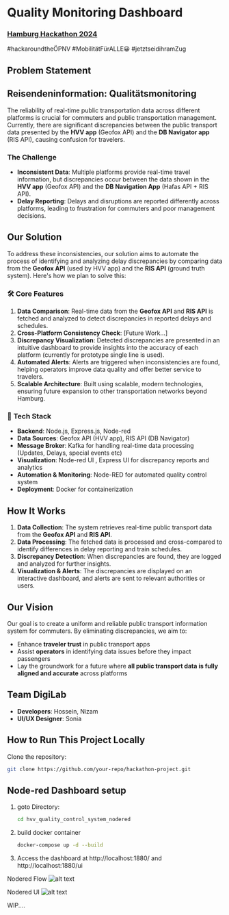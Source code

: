 # **Quality Monitoring Dashboard** 


### **[Hamburg Hackathon 2024](https://data.deutschebahn.com/opendata/Veranstaltungen/Hamburg-Hackathon-2024-12737422)**
#hackaroundtheÖPNV #MobilitätFürALLE😀 #jetztseidihramZug 

## **Problem Statement**    

## Reisendeninformation: Qualitätsmonitoring
The reliability of real-time public transportation data across different platforms is crucial for commuters and public transportation management. Currently, there are significant discrepancies between the public transport data presented by the **HVV app** (Geofox API) and the **DB Navigator app** (RIS API), causing confusion for travelers.

### **The Challenge**
- **Inconsistent Data**: Multiple platforms provide real-time travel information, but discrepancies occur between the data shown in the **HVV app** (Geofox API) and the **DB Navigation App** (Hafas API + RIS API).
- **Delay Reporting**: Delays and disruptions are reported differently across platforms, leading to frustration for commuters and poor management decisions.
  
## **Our Solution**

To address these inconsistencies, our solution aims to automate the process of identifying and analyzing delay discrepancies by comparing data from the **Geofox API** (used by HVV app) and the **RIS API** (ground truth system). Here's how we plan to solve this:

### 🛠 **Core Features**
1. **Data Comparison**: Real-time data from the **Geofox API** and **RIS API** is fetched and analyzed to detect discrepancies in reported delays and schedules.
2. **Cross-Platform Consistency Check**: [Future Work...]
3. **Discrepancy Visualization**: Detected discrepancies are presented in an intuitive dashboard to provide insights into the accuracy of each platform (currently for prototype single line is used).
4. **Automated Alerts**: Alerts are triggered when inconsistencies are found, helping operators improve data quality and offer better service to travelers.
5. **Scalable Architecture**: Built using scalable, modern technologies, ensuring future expansion to other transportation networks beyond Hamburg.

### 🚀 **Tech Stack**
- **Backend**: Node.js, Express.js, Node-red
- **Data Sources**: Geofox API (HVV app), RIS API (DB Navigator)
- **Message Broker**: Kafka for handling real-time data processing (Updates, Delays, special events etc)
- **Visualization**: Node-red UI , Express UI for discrepancy reports and analytics
- **Automation & Monitoring**: Node-RED for automated quality control system
- **Deployment**: Docker for containerization

## **How It Works**
1. **Data Collection**: The system retrieves real-time public transport data from the **Geofox API** and **RIS API**.
2. **Data Processing**: The fetched data is processed and cross-compared to identify differences in delay reporting and train schedules.
3. **Discrepancy Detection**: When discrepancies are found, they are logged and analyzed for further insights.
4. **Visualization & Alerts**: The discrepancies are displayed on an interactive dashboard, and alerts are sent to relevant authorities or users.
   
## **Our Vision**
Our goal is to create a uniform and reliable public transport information system for commuters. By eliminating discrepancies, we aim to:
- Enhance **traveler trust** in public transport apps
- Assist **operators** in identifying data issues before they impact passengers
- Lay the groundwork for a future where **all public transport data is fully aligned and accurate** across platforms

## **Team DigiLab**
- **Developers**: Hossein, Nizam
- **UI/UX Designer**: Sonia


## **How to Run This Project Locally**

Clone the repository:
   ```bash
   git clone https://github.com/your-repo/hackathon-project.git

```
## Node-red Dashboard setup

1. goto Directory:    
   ```bash
   cd hvv_quality_control_system_nodered

2. build docker container
    ```bash
    docker-compose up -d --build

3. Access the dashboard at http://localhost:1880/ and http://localhost:1880/ui

Nodered Flow
![alt text](nodered_flow.png)

Nodered UI
![alt text](nodered_ui.png)


WIP....